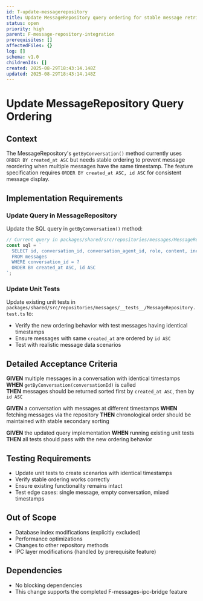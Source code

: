 ```yaml
---
id: T-update-messagerepository
title: Update MessageRepository query ordering for stable message retrieval
status: open
priority: high
parent: F-message-repository-integration
prerequisites: []
affectedFiles: {}
log: []
schema: v1.0
childrenIds: []
created: 2025-08-29T18:43:14.148Z
updated: 2025-08-29T18:43:14.148Z
---
```


# Update MessageRepository Query Ordering

## Context

The MessageRepository's `getByConversation()` method currently uses `ORDER BY created_at ASC` but needs stable ordering to prevent message reordering when multiple messages have the same timestamp. The feature specification requires `ORDER BY created_at ASC, id ASC` for consistent message display.

## Implementation Requirements

### Update Query in MessageRepository

Update the SQL query in `getByConversation()` method:

```typescript
// Current query in packages/shared/src/repositories/messages/MessageRepository.ts
const sql = `
  SELECT id, conversation_id, conversation_agent_id, role, content, included, created_at
  FROM messages
  WHERE conversation_id = ?
  ORDER BY created_at ASC, id ASC
`;
```

### Update Unit Tests

Update existing unit tests in `packages/shared/src/repositories/messages/__tests__/MessageRepository.test.ts` to:

- Verify the new ordering behavior with test messages having identical timestamps
- Ensure messages with same `created_at` are ordered by `id ASC`
- Test with realistic message data scenarios

## Detailed Acceptance Criteria

**GIVEN** multiple messages in a conversation with identical timestamps
**WHEN** `getByConversation(conversationId)` is called  
**THEN** messages should be returned sorted first by `created_at ASC`, then by `id ASC`

**GIVEN** a conversation with messages at different timestamps
**WHEN** fetching messages via the repository
**THEN** chronological order should be maintained with stable secondary sorting

**GIVEN** the updated query implementation
**WHEN** running existing unit tests
**THEN** all tests should pass with the new ordering behavior

## Testing Requirements

- Update unit tests to create scenarios with identical timestamps
- Verify stable ordering works correctly
- Ensure existing functionality remains intact
- Test edge cases: single message, empty conversation, mixed timestamps

## Out of Scope

- Database index modifications (explicitly excluded)
- Performance optimizations
- Changes to other repository methods
- IPC layer modifications (handled by prerequisite feature)

## Dependencies

- No blocking dependencies
- This change supports the completed F-messages-ipc-bridge feature
